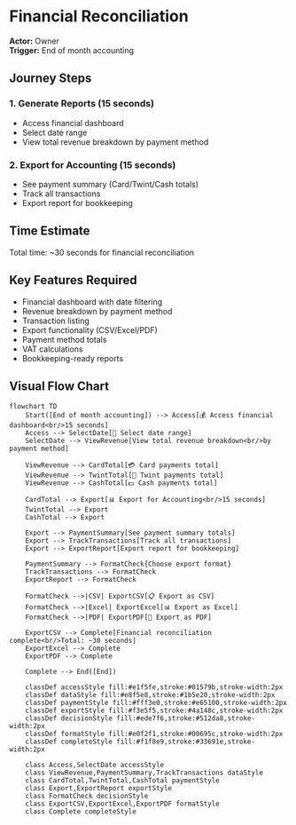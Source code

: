 # Financial Reconciliation

**Actor:** Owner  
**Trigger:** End of month accounting

## Journey Steps

### 1. Generate Reports (15 seconds)
- Access financial dashboard
- Select date range
- View total revenue breakdown by payment method

### 2. Export for Accounting (15 seconds)
- See payment summary (Card/Twint/Cash totals)
- Track all transactions
- Export report for bookkeeping

## Time Estimate
Total time: ~30 seconds for financial reconciliation

## Key Features Required
- Financial dashboard with date filtering
- Revenue breakdown by payment method
- Transaction listing
- Export functionality (CSV/Excel/PDF)
- Payment method totals
- VAT calculations
- Bookkeeping-ready reports

## Visual Flow Chart

```mermaid
flowchart TD
    Start([End of month accounting]) --> Access[💰 Access financial dashboard<br/>15 seconds]
    Access --> SelectDate[📅 Select date range]
    SelectDate --> ViewRevenue[View total revenue breakdown<br/>by payment method]
    
    ViewRevenue --> CardTotal[💳 Card payments total]
    ViewRevenue --> TwintTotal[📱 Twint payments total]
    ViewRevenue --> CashTotal[💵 Cash payments total]
    
    CardTotal --> Export[📊 Export for Accounting<br/>15 seconds]
    TwintTotal --> Export
    CashTotal --> Export
    
    Export --> PaymentSummary[See payment summary totals]
    Export --> TrackTransactions[Track all transactions]
    Export --> ExportReport[Export report for bookkeeping]
    
    PaymentSummary --> FormatCheck{Choose export format}
    TrackTransactions --> FormatCheck
    ExportReport --> FormatCheck
    
    FormatCheck -->|CSV| ExportCSV[📋 Export as CSV]
    FormatCheck -->|Excel| ExportExcel[📊 Export as Excel]
    FormatCheck -->|PDF| ExportPDF[📄 Export as PDF]
    
    ExportCSV --> Complete[Financial reconciliation complete<br/>Total: ~30 seconds]
    ExportExcel --> Complete
    ExportPDF --> Complete
    
    Complete --> End([End])
    
    classDef accessStyle fill:#e1f5fe,stroke:#01579b,stroke-width:2px
    classDef dataStyle fill:#e8f5e8,stroke:#1b5e20,stroke-width:2px
    classDef paymentStyle fill:#fff3e0,stroke:#e65100,stroke-width:2px
    classDef exportStyle fill:#f3e5f5,stroke:#4a148c,stroke-width:2px
    classDef decisionStyle fill:#ede7f6,stroke:#512da8,stroke-width:2px
    classDef formatStyle fill:#e0f2f1,stroke:#00695c,stroke-width:2px
    classDef completeStyle fill:#f1f8e9,stroke:#33691e,stroke-width:2px
    
    class Access,SelectDate accessStyle
    class ViewRevenue,PaymentSummary,TrackTransactions dataStyle
    class CardTotal,TwintTotal,CashTotal paymentStyle
    class Export,ExportReport exportStyle
    class FormatCheck decisionStyle
    class ExportCSV,ExportExcel,ExportPDF formatStyle
    class Complete completeStyle
```